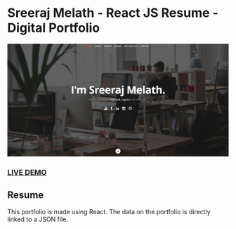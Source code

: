 # Sreeraj Melath - React JS Resume - Digital Portfolio

![React JS Portfolio ](resume-screenshot.jpg?raw=true "Resume")

### <a href="https://stoic-wescoff-dd448d.netlify.app/">LIVE DEMO</a>

## Resume 

This portfolio is made using React. The data on the portfolio is directly linked to a JSON file.
